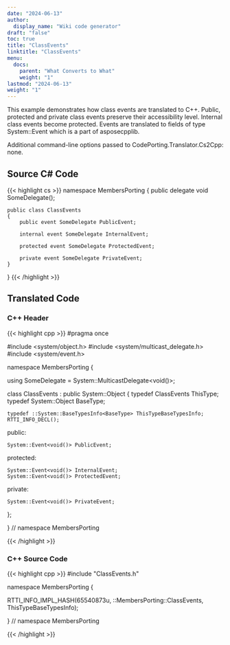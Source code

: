 ```yaml
---
date: "2024-06-13"
author:
  display_name: "Wiki code generator"
draft: "false"
toc: true
title: "ClassEvents"
linktitle: "ClassEvents"
menu:
  docs:
    parent: "What Converts to What"
    weight: "1"
lastmod: "2024-06-13"
weight: "1"
---
```


This example demonstrates how class events are translated to C++. Public, protected and private class events preserve their accessibility level. Internal class events become protected. Events are translated to fields of type System::Event<T> which is a part of asposecpplib.

Additional command-line options passed to CodePorting.Translator.Cs2Cpp: none.

## Source C# Code ##

{{< highlight cs >}}
namespace MembersPorting
{
    public delegate void SomeDelegate();

    public class ClassEvents
    {
        public event SomeDelegate PublicEvent;

        internal event SomeDelegate InternalEvent;

        protected event SomeDelegate ProtectedEvent;

        private event SomeDelegate PrivateEvent;
    }
}
{{< /highlight >}}

## Translated Code ##

### C++ Header ###

{{< highlight cpp >}}
#pragma once

#include <system/object.h>
#include <system/multicast_delegate.h>
#include <system/event.h>

namespace MembersPorting {

using SomeDelegate = System::MulticastDelegate<void()>;

class ClassEvents : public System::Object
{
    typedef ClassEvents ThisType;
    typedef System::Object BaseType;
    
    typedef ::System::BaseTypesInfo<BaseType> ThisTypeBaseTypesInfo;
    RTTI_INFO_DECL();
    
public:

    System::Event<void()> PublicEvent;
    
protected:

    System::Event<void()> InternalEvent;
    System::Event<void()> ProtectedEvent;
    
private:

    System::Event<void()> PrivateEvent;
    
};

} // namespace MembersPorting



{{< /highlight >}}

### C++ Source Code ###

{{< highlight cpp >}}
#include "ClassEvents.h"

namespace MembersPorting {

RTTI_INFO_IMPL_HASH(65540873u, ::MembersPorting::ClassEvents, ThisTypeBaseTypesInfo);

} // namespace MembersPorting

{{< /highlight >}}
